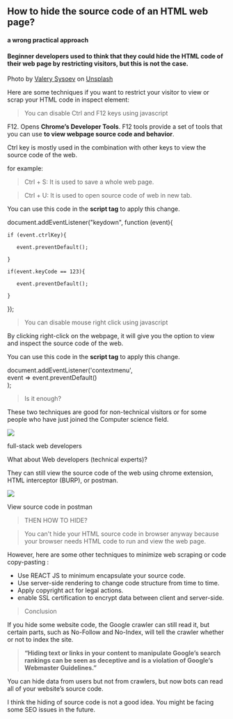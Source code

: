 ## How to hide the source code of an HTML web page?

#### a wrong practical approach

#### Beginner developers used to think that they could hide the HTML code of their web page by restricting visitors, but this is not the case.

Photo by [Valery Sysoev](https://unsplash.com/@valerysysoev?utm_source=medium&utm_medium=referral) on [Unsplash](https://unsplash.com?utm_source=medium&utm_medium=referral)

Here are some techniques if you want to restrict your visitor to view or scrap your HTML code in inspect element:

> You can disable Ctrl and F12 keys using javascript

F12. Opens **Chrome’s Developer Tools**. F12 tools provide a set of tools that you can use **to view webpage source code and behavior**.

Ctrl key is mostly used in the combination with other keys to view the source code of the web.

for example:

> Ctrl + S: It is used to save a whole web page.

> Ctrl + U: It is used to open source code of web in new tab.

You can use this code in the **script tag** to apply this change.

document.addEventListener("keydown", function (event){

    if (event.ctrlKey){

       event.preventDefault();

    }

    if(event.keyCode == 123){

       event.preventDefault();

    }

});

> You can disable mouse right click using javascript

By clicking right-click on the webpage, it will give you the option to view and inspect the source code of the web.

You can use this code in the **script tag** to apply this change.

document.addEventListener('contextmenu',   
     event => event.preventDefault()  
);

> Is it enough?

These two techniques are good for non-technical visitors or for some people who have just joined the Computer science field.

![](https://cdn.hashnode.com/res/hashnode/image/upload/v1654843006631/Hk_bufSdt.jpeg)

full-stack web developers

What about Web developers (technical experts)?

They can still view the source code of the web using chrome extension, HTML interceptor (BURP), or postman.

![](https://cdn.hashnode.com/res/hashnode/image/upload/v1654843007987/xBw4_vGP4.png)

View source code in postman

> THEN HOW TO HIDE?

> You can't hide your HTML source code in browser anyway because your browser needs HTML code to run and view the web page.

However, here are some other techniques to minimize web scraping or code copy-pasting :

*   Use REACT JS to minimum encapsulate your source code.
*   Use server-side rendering to change code structure from time to time.
*   Apply copyright act for legal actions.
*   enable SSL certification to encrypt data between client and server-side.

> Conclusion

If you hide some website code, the Google crawler can still read it, but certain parts, such as No-Follow and No-Index, will tell the crawler whether or not to index the site.

> **“Hiding text or links in your content to manipulate Google’s search rankings can be seen as deceptive and is a violation of Google’s Webmaster Guidelines.”**

You can hide data from users but not from crawlers, but now bots can read all of your website’s source code.

I think the hiding of source code is not a good idea. You might be facing some SEO issues in the future.